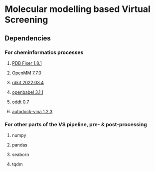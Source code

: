 # Molecular modelling based Virtual Screening




## Dependencies
### For cheminformatics processes
1. [PDB Fixer 1.8.1](https://anaconda.org/conda-forge/pdbfixer) 

2. [OpenMM 7.7.0](https://anaconda.org/conda-forge/openmm)

3. [rdkit 2022.03.4](https://anaconda.org/conda-forge/rdkit)

4. [openbabel 3.1.1](https://anaconda.org/conda-forge/openbabel)

5. [oddt 0.7](https://github.com/oddt/oddt)

6. [autodock-vina 1.2.3](https://pypi.org/project/vina/)

### For other parts of the VS pipeline, pre- & post-processing
1. numpy

2. pandas

3. seaborn

4. tqdm